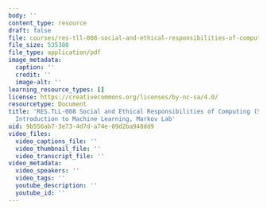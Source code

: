 ```yaml
---
body: ''
content_type: resource
draft: false
file: courses/res-tll-008-social-and-ethical-responsibilities-of-computing-serc-fall-2021/mitres-tll008s23_6390_markov.pdf
file_size: 535380
file_type: application/pdf
image_metadata:
  caption: ''
  credit: ''
  image-alt: ''
learning_resource_types: []
license: https://creativecommons.org/licenses/by-nc-sa/4.0/
resourcetype: Document
title: 'RES.TLL-008 Social and Ethical Responsibilities of Computing (SERC), 6.390:
  Introduction to Machine Learning, Markov Lab'
uid: 9b556ab7-3e73-4d7d-a74e-09d2ba948dd9
video_files:
  video_captions_file: ''
  video_thumbnail_file: ''
  video_transcript_file: ''
video_metadata:
  video_speakers: ''
  video_tags: ''
  youtube_description: ''
  youtube_id: ''
---
```


